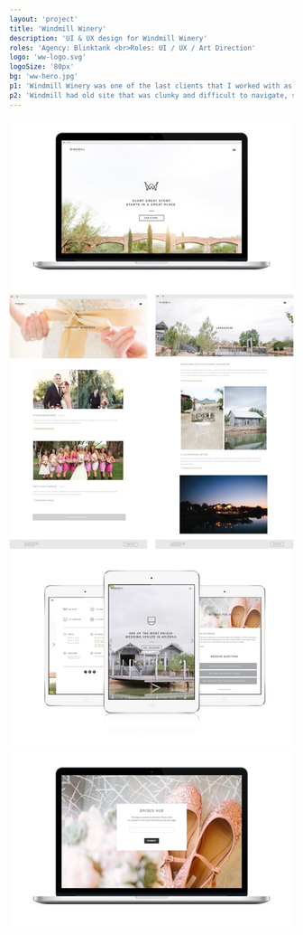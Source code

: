 ```yaml
---
layout: 'project'
title: 'Windmill Winery'
description: 'UI & UX design for Windmill Winery'
roles: 'Agency: Blinktank <br>Roles: UI / UX / Art Direction'
logo: 'ww-logo.svg'
logoSize: '80px'
bg: 'ww-hero.jpg'
p1: 'Windmill Winery was one of the last clients that I worked with as a part of Blinktank. My partner Caleb lead the charge with the branding and icons, while I tackled the web experience.  His feedback and suggestions were a critical part of this project. The web assets were the final deliverable of a larger branding project.'
p2: 'Windmill had old site that was clunky and difficult to navigate, so organizing the information into a logical flow was the primary challenge of this project.Because they are in the wedding industry, we used large imagery liberally throughout the site to tell the story of their brand and differentiate them from their competitors.'
---
```


![Homescreen](../assets/images/WW_Homescreen.jpg)
![Layouts](../assets/images/WW_Layout.jpg)
![Tablet View](../assets/images/WW_iPad.jpg)
![Login Screen](../assets/images/WW_mac.jpg)